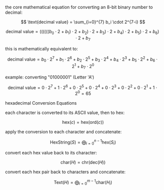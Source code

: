 the core mathematical equation for converting an 8-bit binary number to decimal:

$$
\text{decimal value} = \sum_{i=0}^{7} b_i \cdot 2^{7-i}
$$


$$
\text{decimal value} = ((((((b_0 \cdot 2 + b_1) \cdot 2 + b_2) \cdot 2 + b_3) \cdot 2 + b_4) \cdot 2 + b_5) \cdot 2 + b_6) \cdot 2 + b_7
$$

this is mathematically equivalent to:

$$
\text{decimal value} = b_0 \cdot 2^7 + b_1 \cdot 2^6 + b_2 \cdot 2^5 + b_3 \cdot 2^4 + b_4 \cdot 2^3 + b_5 \cdot 2^2 + b_6 \cdot 2^1 + b_7 \cdot 2^0
$$

example: converting "01000001" (Letter 'A')

$$
\text{decimal value} = 0 \cdot 2^7 + 1 \cdot 2^6 + 0 \cdot 2^5 + 0 \cdot 2^4 + 0 \cdot 2^3 + 0 \cdot 2^2 + 0 \cdot 2^1 + 1 \cdot 2^0 = 65
$$

hexadecimal Conversion Equations

each character is converted to its ASCII value, then to hex:

$$
\text{hex}(c) = \text{hex} (\text{ord}(c))
$$

apply the conversion to each character and concatenate:

$$
\text{HexString}(S) = \bigoplus_{i=0}^{n-1} \text{hex}(S_i)
$$

convert each hex value back to its character:

$$
\text{char}(H) = \text{chr} (\text{dec}(H))
$$

convert each hex pair back to characters and concatenate:

$$
\text{Text}(H) = \bigoplus_{i=0}^{m-1} \text{char}(H_i)
$$
